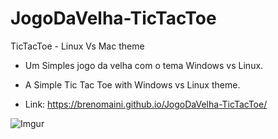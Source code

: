 # JogoDaVelha-TicTacToe
TicTacToe - Linux Vs Mac theme

- Um Simples jogo da velha com o  tema Windows vs Linux.


- A Simple Tic Tac Toe with Windows vs Linux theme.


- Link: https://brenomaini.github.io/JogoDaVelha-TicTacToe/

![Imgur](https://imgur.com/Y3L9Vy6)
